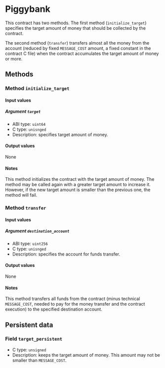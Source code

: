 # Piggybank

This contract has two methods. The first method (`initialize_target`)
specifies the target amount of money that should be collected by
the contract.

The second method (`transfer`) transfers almost all the money from 
the account (reduced by fixed `MESSAGE_COST` amount, a fixed constant in
the contract C file) when the contract accumulates the target amount of money or more.

## Methods

### Method `initialize_target`
#### Input values
##### Argument `target`
* ABI type: `uint64`
* C type: `unisnged`
* Description: specifies target amount of money.

#### Output values
None

#### Notes
This method initializes the contract with the target amount of money.
The method may be called again with a greater target amount to
increase it. However, if the new target amount is smaller than the
previous one, the method will fail.

### Method `transfer`
#### Input values
##### Argument `destination_account`
* ABI type: `uint256`
* C type: `unisnged`
* Description: specifies the account for funds transfer.

#### Output values
None

#### Notes
This method transfers all funds from the contract (minus technical `MESSAGE_COST`,
needed to pay for the money transfer and the contract execution) to the specified
destination account.

## Persistent data
### Field `target_persistent`
* C type: `unsigned`
* Description: keeps the target amount of money. This amount may not be smaller than
`MESSAGE_COST`.
